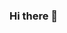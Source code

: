 ### Hi there 👋

<!--
**ChaoticPost/ChaoticPost** is a ✨ _special_ ✨ repository because its `README.md` (this file) appears on your GitHub profile.

Here are some ideas to get you started:

### 🔭 Я в настоящее время работаю над ...
### 🌱 В настоящее время я учусь в РТУ МИРЭА

- 🤔 I’m looking for help with ...
- 💬 Ask me about ...
- 📫 How to reach me: ...
- 😄 Pronouns: ...
- ⚡ Fun fact: ...
-->
